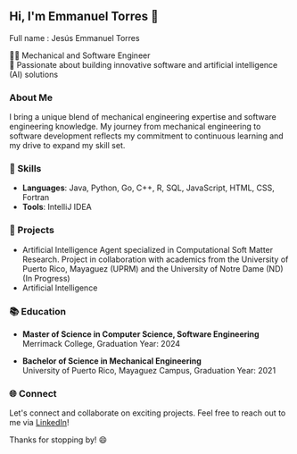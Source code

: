 ## Hi, I'm Emmanuel Torres 👋
Full name : Jesús Emmanuel Torres

👨‍💻 Mechanical and Software Engineer    
🔧 Passionate about building innovative software and artificial intelligence (AI) solutions  

### About Me

I bring a unique blend of mechanical engineering expertise and software engineering knowledge. My journey from mechanical engineering to software development reflects my commitment to continuous learning and my drive to expand my skill set.

### 🔧 Skills

- **Languages**: Java, Python, Go, C++, R, SQL, JavaScript, HTML, CSS, Fortran
- **Tools**: IntelliJ IDEA

### 🌟 Projects

- Artificial Intelligence Agent specialized in Computational Soft Matter Research. Project in collaboration with academics from the University of Puerto Rico, Mayaguez (UPRM) and the University of Notre Dame (ND) (In Progress)
- Artificial Intelligence 

### 📚 Education

- **Master of Science in Computer Science, Software Engineering**  
  Merrimack College, Graduation Year: 2024

- **Bachelor of Science in Mechanical Engineering**  
  University of Puerto Rico, Mayaguez Campus, Graduation Year: 2021

### 🌐 Connect

Let's connect and collaborate on exciting projects. Feel free to reach out to me via [LinkedIn](https://www.linkedin.com/in/jemmanuel-torres)!

Thanks for stopping by! 😄

